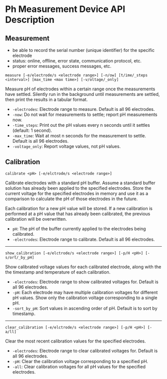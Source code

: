 # Ph Measurement Device API Description

## Measurement

- be able to record the serial number (unique identifier) for the specific
  electrode
- status: online, offline, error state, communication protocol, etc.
- proper error messages, success messages, etc.

`measure [-e/electrode/s <electrode range>] [-n/ow] [t/ime/_steps <interval>] [max_time <max time>] [-v/oltage/_only]`

Measure pH of electrodes within a certain range once the measurements have
settled. Silently run in the background until measurements are settled, then
print the results in a tabular format.

- `-electrodes`: Electrode range to measure. Default is all 96 electrodes.
- `-now`: Do not wait for measurements to settle; report pH measurements now.
- `-time_steps`: Print out the pH values every n seconds until it settles
  (default: 1 second).
- `-max_time`: Wait at most n seconds for the measurement to settle. Default is
  all 96 electrodes.
- `-voltage_only`: Report voltage values, not pH values.

## Calibration

`calibrate <pH> [-e/elctrode/s <electrode range>]`

Calibrate electrodes with a standard pH buffer. Assume a standard buffer
solution has already been applied to the specified electrodes. Store the current
voltage for the specified electrodes in memory and use it as a comparison to
calculate the pH of those electrodes in the future.

Each calibration for a new pH value will be stored. If a new calibration is
performed at a pH value that has already been calibrated, the previous
calibration will be overwritten.

- `pH`: The pH of the buffer currently applied to the electrodes being
  calibrated.
- `-electrodes`: Electrode range to calibrate. Default is all 96 electrodes.

---

`show_calibration [-e/elctrode/s <electrode range>] [-p/H <pH>] [-s/ort/_by_pH]`

Show calibrated voltage values for each calibrated electrode, along with the the
timestamp and temperature of each calibration.

- `-electrodes`: Electrode range to show calibrated voltages for. Default is all
  96 electrodes.
- `-pH`: Each electrode may have multiple calibration voltages for different pH
  values. Show only the calibration voltage corresponding to a single pH.
- `-sort_by_pH`: Sort values in ascending order of pH. Default is to sort by
  timestamp.

---

`clear_calibration [-e/elctrode/s <electrode range>] [-p/H <pH>] [-a/ll]`

Clear the most recent calibration values for the specified electrodes.

- `-electrodes`: Electrode range to clear calibrated voltages for. Default is
  all 96 electrodes.
- `-pH`: Clear the calibration voltage corresponding to a specified pH.
- `-all`: Clear calibration voltages for all pH values for the specified
  electrodes.
